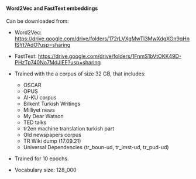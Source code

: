 #### Word2Vec and FastText embeddings

Can be downloaded from:

- Word2Vec: https://drive.google.com/drive/folders/172rLVXgMwTl3MwXdgXGn9qHnlSYt7AdO?usp=sharing
- FastText: https://drive.google.com/drive/folders/1FnmS1bVtOKK49D-PHzTp740No7MdJlEE?usp=sharing

- Trained with the a corpus of size 32 GB, that includes:
	- OSCAR
	- OPUS
	- AI-KU corpus
	- Bilkent Turkish Writings
	- Milliyet news
	- My Dear Watson
	- TED talks
	- tr2en machine translation turkish part
	- Old newspapers corpus
	- TR Wiki dump (17.09.21)
	- Universal Dependencies (tr_boun-ud, tr_imst-ud, tr_pud-ud)
- Trained for 10 epochs.
- Vocabulary size: 128_000